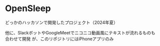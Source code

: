 # OpenSleep

どっかのハッカソンで開発したプロジェクト（2024年夏）

他に、SlackボットやGoogleMeetでニコニコ動画風にテキストが流れるものも合わせて開発
が、このリポジトリにはiPhoneアプリのみ
